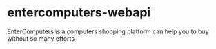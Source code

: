 # entercomputers-webapi
EnterComputers is a computers shopping platform can help you to buy without so many efforts

